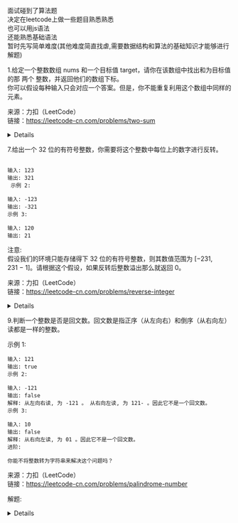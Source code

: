 面试碰到了算法题  
决定在leetcode上做一些题目熟悉熟悉  
也可以用js语法  
还能熟悉基础语法  
暂时先写简单难度(其他难度简直找虐,需要数据结构和算法的基础知识才能够进行解题)  

  
  
1.给定一个整数数组 nums 和一个目标值 target，请你在该数组中找出和为目标值的那 两个 整数，并返回他们的数组下标。  
你可以假设每种输入只会对应一个答案。但是，你不能重复利用这个数组中同样的元素。  
  
来源：力扣（LeetCode）  
链接：https://leetcode-cn.com/problems/two-sum  
  
<details>  
  
解题:  
1.遍历  
```
var twoSum = function(nums, target) {
    for(let i = 0; i < nums.length; i++) {
        for(let j = i + 1; j < nums.length ; j++) {
            if(nums[i] + nums[j] === target) {
                return [i,j];
            }
        }
    }
};  
```
188ms  
2.使用filter替代第一个for循环  
```
var twoSum = function(nums, target) {
    let i,j;
    nums.filter((num,index,nums) => {
        for(let k = index + 1,len = nums.length; k < len; k++) {
            if(num + nums[k] === target) {
                i = index;
                j = k;
                break;
            }
        }
    })
    return [i,j];
};
```
148ms  
  
其他解法不太看得懂,就这样吧先  

</details>  
  
7.给出一个 32 位的有符号整数，你需要将这个整数中每位上的数字进行反转。
```示例 1:

输入: 123
输出: 321
 示例 2:

输入: -123
输出: -321
示例 3:

输入: 120
输出: 21
```
注意:  
假设我们的环境只能存储得下 32 位的有符号整数，则其数值范围为 [−231,  231 − 1]。请根据这个假设，如果反转后整数溢出那么就返回 0。  
  
来源：力扣（LeetCode）  
链接：https://leetcode-cn.com/problems/reverse-integer  
  
<details>    
  
解题:  
转数组用数组reverse然后转回数字
```
var reverse = function(x) {
    let ans;
    let max = Math.pow(2,31);
    if(x < 0) {
        ans = Number.parseInt((-x).toString(10).split('').reverse().join(''));
        return (ans > max) ? 0: -ans;
    } else {
        ans = Number.parseInt(x.toString(10).split('').reverse().join(''));
        return (ans > max - 1) ? 0: ans;
    }
};
```
同样是暴力方法  
92ms  

</details> 


9.判断一个整数是否是回文数。回文数是指正序（从左向右）和倒序（从右向左）读都是一样的整数。  
  
示例 1:  
```
输入: 121
输出: true
示例 2:

输入: -121
输出: false
解释: 从左向右读, 为 -121 。 从右向左读, 为 121- 。因此它不是一个回文数。
示例 3:

输入: 10
输出: false
解释: 从右向左读, 为 01 。因此它不是一个回文数。
进阶:

你能不将整数转为字符串来解决这个问题吗？
```
来源：力扣（LeetCode）  
链接：https://leetcode-cn.com/problems/palindrome-number  

解题:  
<details>  
字符串法  
```
var isPalindrome = function(x) {
    if(x < 0) return false;
    if(x.toString(10).split('').reverse().join('') === x.toString(10)) {
        return true;
    } else {
        return false
    }
};
```  
  
  
  
</details>
